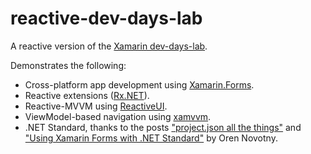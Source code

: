 # reactive-dev-days-lab

A reactive version of the [Xamarin dev-days-lab](https://github.com/xamarin/dev-days-labs). 

Demonstrates the following:

- Cross-platform app development using [Xamarin.Forms](https://www.xamarin.com/forms).
- Reactive extensions ([Rx.NET](https://github.com/Reactive-Extensions/Rx.NET)).
- Reactive-MVVM using [ReactiveUI](http://reactiveui.net/).
- ViewModel-based navigation using [xamvvm](https://github.com/xamvvm/xamvvm/wiki/ReactiveUI-in-unison-with-xamvvm).
- .NET Standard, thanks to the posts ["project.json all the things"](https://oren.codes/2016/02/08/project-json-all-the-things/) and ["Using Xamarin Forms with .NET Standard"](https://oren.codes/?s=xamarin+standard) by Oren Novotny.